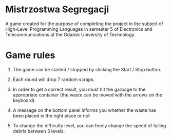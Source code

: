 # Mistrzostwa Segregacji

A game created for the purpose of completing the project in the subject of High-Level Programming Languages ​​in semester 5 of Electronics and Telecommunications at the Gdańsk University of Technology.

# Game rules
1. The game can be started / stopped by clicking the Start / Stop button.

2. Each round will drop 7 random scraps.

3. In order to get a correct result, you must hit the garbage to the appropriate container (the waste can be moved with the arrows on the keyboard).

4. A message on the bottom panel informs you whether the waste has been placed in the right place or not

5. To change the difficulty level, you can freely change the speed of falling debris between 3 levels.

